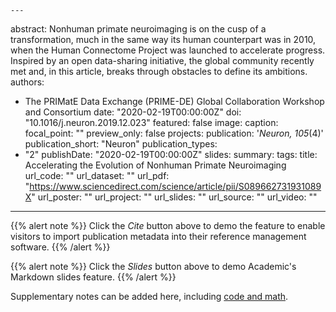     ---
abstract: Nonhuman primate neuroimaging is on the cusp of a transformation, much in the same way its human counterpart was in 2010, when the Human Connectome Project was launched to accelerate progress. Inspired by an open data-sharing initiative, the global community recently met and, in this article, breaks through obstacles to define its ambitions.
authors:
- The PRIMatE Data Exchange (PRIME-DE) Global Collaboration Workshop and Consortium
date: "2020-02-19T00:00:00Z"
doi: "10.1016/j.neuron.2019.12.023"
featured: false
image:
  caption:
  focal_point: ""
  preview_only: false
projects:
publication: '*Neuron, 105*(4)'
publication_short: "Neuron"
publication_types:
- "2"
publishDate: "2020-02-19T00:00:00Z"
slides:
summary:
tags:
title: Accelerating the Evolution of Nonhuman Primate Neuroimaging
url_code: ""
url_dataset: ""
url_pdf: "https://www.sciencedirect.com/science/article/pii/S089662731931089X"
url_poster: ""
url_project: ""
url_slides: ""
url_source: ""
url_video: ""
---

{{% alert note %}}
Click the *Cite* button above to demo the feature to enable visitors to import publication metadata into their reference management software.
{{% /alert %}}

{{% alert note %}}
Click the *Slides* button above to demo Academic's Markdown slides feature.
{{% /alert %}}

Supplementary notes can be added here, including [code and math](https://sourcethemes.com/academic/docs/writing-markdown-latex/).
